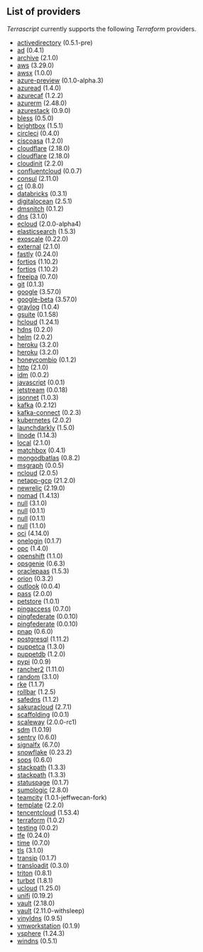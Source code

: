 ## List of providers
    
*Terrascript* currently supports the following *Terraform* providers.
- [activedirectory](https://registry.terraform.io/providers/PortOfPortland/activedirectory/0.5.1-pre) (0.5.1-pre)
- [ad](https://registry.terraform.io/providers/hashicorp/ad/0.4.1) (0.4.1)
- [archive](https://registry.terraform.io/providers/hashicorp/archive/2.1.0) (2.1.0)
- [aws](https://registry.terraform.io/providers/hashicorp/aws/3.29.0) (3.29.0)
- [awsx](https://registry.terraform.io/providers/phzietsman/awsx/1.0.0) (1.0.0)
- [azure-preview](https://registry.terraform.io/providers/innovationnorway/azure-preview/0.1.0-alpha.3) (0.1.0-alpha.3)
- [azuread](https://registry.terraform.io/providers/hashicorp/azuread/1.4.0) (1.4.0)
- [azurecaf](https://registry.terraform.io/providers/aztfmod/azurecaf/1.2.2) (1.2.2)
- [azurerm](https://registry.terraform.io/providers/hashicorp/azurerm/2.48.0) (2.48.0)
- [azurestack](https://registry.terraform.io/providers/hashicorp/azurestack/0.9.0) (0.9.0)
- [bless](https://registry.terraform.io/providers/chanzuckerberg/bless/0.5.0) (0.5.0)
- [brightbox](https://registry.terraform.io/providers/brightbox/brightbox/1.5.1) (1.5.1)
- [circleci](https://registry.terraform.io/providers/TomTucka/circleci/0.4.0) (0.4.0)
- [ciscoasa](https://registry.terraform.io/providers/hashicorp/ciscoasa/1.2.0) (1.2.0)
- [cloudflare](https://registry.terraform.io/providers/cloudflare/cloudflare/2.18.0) (2.18.0)
- [cloudflare](https://registry.terraform.io/providers/cloudflare/cloudflare/2.18.0) (2.18.0)
- [cloudinit](https://registry.terraform.io/providers/hashicorp/cloudinit/2.2.0) (2.2.0)
- [confluentcloud](https://registry.terraform.io/providers/Mongey/confluentcloud/0.0.7) (0.0.7)
- [consul](https://registry.terraform.io/providers/hashicorp/consul/2.11.0) (2.11.0)
- [ct](https://registry.terraform.io/providers/poseidon/ct/0.8.0) (0.8.0)
- [databricks](https://registry.terraform.io/providers/databrickslabs/databricks/0.3.1) (0.3.1)
- [digitalocean](https://registry.terraform.io/providers/digitalocean/digitalocean/2.5.1) (2.5.1)
- [dmsnitch](https://registry.terraform.io/providers/plukevdh/dmsnitch/0.1.2) (0.1.2)
- [dns](https://registry.terraform.io/providers/hashicorp/dns/3.1.0) (3.1.0)
- [ecloud](https://registry.terraform.io/providers/ukfast/ecloud/2.0.0-alpha4) (2.0.0-alpha4)
- [elasticsearch](https://registry.terraform.io/providers/phillbaker/elasticsearch/1.5.3) (1.5.3)
- [exoscale](https://registry.terraform.io/providers/exoscale/exoscale/0.22.0) (0.22.0)
- [external](https://registry.terraform.io/providers/hashicorp/external/2.1.0) (2.1.0)
- [fastly](https://registry.terraform.io/providers/fastly/fastly/0.24.0) (0.24.0)
- [fortios](https://registry.terraform.io/providers/fortinetdev/fortios/1.10.2) (1.10.2)
- [fortios](https://registry.terraform.io/providers/fortinetdev/fortios/1.10.2) (1.10.2)
- [freeipa](https://registry.terraform.io/providers/camptocamp/freeipa/0.7.0) (0.7.0)
- [git](https://registry.terraform.io/providers/innovationnorway/git/0.1.3) (0.1.3)
- [google](https://registry.terraform.io/providers/hashicorp/google/3.57.0) (3.57.0)
- [google-beta](https://registry.terraform.io/providers/hashicorp/google-beta/3.57.0) (3.57.0)
- [graylog](https://registry.terraform.io/providers/terraform-provider-graylog/graylog/1.0.4) (1.0.4)
- [gsuite](https://registry.terraform.io/providers/DeviaVir/gsuite/0.1.58) (0.1.58)
- [hcloud](https://registry.terraform.io/providers/hetznercloud/hcloud/1.24.1) (1.24.1)
- [hdns](https://registry.terraform.io/providers/alxrem/hdns/0.2.0) (0.2.0)
- [helm](https://registry.terraform.io/providers/hashicorp/helm/2.0.2) (2.0.2)
- [heroku](https://registry.terraform.io/providers/heroku/heroku/3.2.0) (3.2.0)
- [heroku](https://registry.terraform.io/providers/heroku/heroku/3.2.0) (3.2.0)
- [honeycombio](https://registry.terraform.io/providers/kvrhdn/honeycombio/0.1.2) (0.1.2)
- [http](https://registry.terraform.io/providers/hashicorp/http/2.1.0) (2.1.0)
- [idm](https://registry.terraform.io/providers/DTherHtun/idm/0.0.2) (0.0.2)
- [javascript](https://registry.terraform.io/providers/apparentlymart/javascript/0.0.1) (0.0.1)
- [jetstream](https://registry.terraform.io/providers/nats-io/jetstream/0.0.18) (0.0.18)
- [jsonnet](https://registry.terraform.io/providers/alxrem/jsonnet/1.0.3) (1.0.3)
- [kafka](https://registry.terraform.io/providers/Mongey/kafka/0.2.12) (0.2.12)
- [kafka-connect](https://registry.terraform.io/providers/Mongey/kafka-connect/0.2.3) (0.2.3)
- [kubernetes](https://registry.terraform.io/providers/hashicorp/kubernetes/2.0.2) (2.0.2)
- [launchdarkly](https://registry.terraform.io/providers/launchdarkly/launchdarkly/1.5.0) (1.5.0)
- [linode](https://registry.terraform.io/providers/linode/linode/1.14.3) (1.14.3)
- [local](https://registry.terraform.io/providers/hashicorp/local/2.1.0) (2.1.0)
- [matchbox](https://registry.terraform.io/providers/poseidon/matchbox/0.4.1) (0.4.1)
- [mongodbatlas](https://registry.terraform.io/providers/mongodb/mongodbatlas/0.8.2) (0.8.2)
- [msgraph](https://registry.terraform.io/providers/yaegashi/msgraph/0.0.5) (0.0.5)
- [ncloud](https://registry.terraform.io/providers/NaverCloudPlatform/ncloud/2.0.5) (2.0.5)
- [netapp-gcp](https://registry.terraform.io/providers/NetApp/netapp-gcp/21.2.0) (21.2.0)
- [newrelic](https://registry.terraform.io/providers/newrelic/newrelic/2.19.0) (2.19.0)
- [nomad](https://registry.terraform.io/providers/hashicorp/nomad/1.4.13) (1.4.13)
- [null](https://registry.terraform.io/providers/hashicorp/null/3.1.0) (3.1.0)
- [null](https://registry.terraform.io/providers/paultyng/null/0.1.1) (0.1.1)
- [null](https://registry.terraform.io/providers/ptyng/null/0.1.1) (0.1.1)
- [null](https://registry.terraform.io/providers/mildred/null/1.1.0) (1.1.0)
- [oci](https://registry.terraform.io/providers/hashicorp/oci/4.14.0) (4.14.0)
- [onelogin](https://registry.terraform.io/providers/onelogin/onelogin/0.1.7) (0.1.7)
- [opc](https://registry.terraform.io/providers/hashicorp/opc/1.4.0) (1.4.0)
- [openshift](https://registry.terraform.io/providers/llomgui/openshift/1.1.0) (1.1.0)
- [opsgenie](https://registry.terraform.io/providers/opsgenie/opsgenie/0.6.3) (0.6.3)
- [oraclepaas](https://registry.terraform.io/providers/hashicorp/oraclepaas/1.5.3) (1.5.3)
- [orion](https://registry.terraform.io/providers/stobias123/orion/0.3.2) (0.3.2)
- [outlook](https://registry.terraform.io/providers/magodo/outlook/0.0.4) (0.0.4)
- [pass](https://registry.terraform.io/providers/camptocamp/pass/2.0.0) (2.0.0)
- [petstore](https://registry.terraform.io/providers/DTherHtun/petstore/1.0.1) (1.0.1)
- [pingaccess](https://registry.terraform.io/providers/iwarapter/pingaccess/0.7.0) (0.7.0)
- [pingfederate](https://registry.terraform.io/providers/iwarapter/pingfederate/0.0.10) (0.0.10)
- [pingfederate](https://registry.terraform.io/providers/iwarapter/pingfederate/0.0.10) (0.0.10)
- [pnap](https://registry.terraform.io/providers/phoenixnap/pnap/0.6.0) (0.6.0)
- [postgresql](https://registry.terraform.io/providers/cyrilgdn/postgresql/1.11.2) (1.11.2)
- [puppetca](https://registry.terraform.io/providers/camptocamp/puppetca/1.3.0) (1.3.0)
- [puppetdb](https://registry.terraform.io/providers/camptocamp/puppetdb/1.2.0) (1.2.0)
- [pypi](https://registry.terraform.io/providers/jeffwecan/pypi/0.0.9) (0.0.9)
- [rancher2](https://registry.terraform.io/providers/rancher/rancher2/1.11.0) (1.11.0)
- [random](https://registry.terraform.io/providers/hashicorp/random/3.1.0) (3.1.0)
- [rke](https://registry.terraform.io/providers/rancher/rke/1.1.7) (1.1.7)
- [rollbar](https://registry.terraform.io/providers/davidji99/rollbar/1.2.5) (1.2.5)
- [safedns](https://registry.terraform.io/providers/ukfast/safedns/1.1.2) (1.1.2)
- [sakuracloud](https://registry.terraform.io/providers/sacloud/sakuracloud/2.7.1) (2.7.1)
- [scaffolding](https://registry.terraform.io/providers/iwarapter/scaffolding/0.0.1) (0.0.1)
- [scaleway](https://registry.terraform.io/providers/scaleway/scaleway/2.0.0-rc1) (2.0.0-rc1)
- [sdm](https://registry.terraform.io/providers/strongdm/sdm/1.0.19) (1.0.19)
- [sentry](https://registry.terraform.io/providers/jianyuan/sentry/0.6.0) (0.6.0)
- [signalfx](https://registry.terraform.io/providers/splunk-terraform/signalfx/6.7.0) (6.7.0)
- [snowflake](https://registry.terraform.io/providers/chanzuckerberg/snowflake/0.23.2) (0.23.2)
- [sops](https://registry.terraform.io/providers/carlpett/sops/0.6.0) (0.6.0)
- [stackpath](https://registry.terraform.io/providers/stackpath/stackpath/1.3.3) (1.3.3)
- [stackpath](https://registry.terraform.io/providers/stackpath/stackpath/1.3.3) (1.3.3)
- [statuspage](https://registry.terraform.io/providers/yannh/statuspage/0.1.7) (0.1.7)
- [sumologic](https://registry.terraform.io/providers/SumoLogic/sumologic/2.8.0) (2.8.0)
- [teamcity](https://registry.terraform.io/providers/jeffwecan/teamcity/1.0.1-jeffwecan-fork) (1.0.1-jeffwecan-fork)
- [template](https://registry.terraform.io/providers/hashicorp/template/2.2.0) (2.2.0)
- [tencentcloud](https://registry.terraform.io/providers/tencentcloudstack/tencentcloud/1.53.4) (1.53.4)
- [terraform](https://registry.terraform.io/providers/hashicorp/terraform/1.0.2) (1.0.2)
- [testing](https://registry.terraform.io/providers/apparentlymart/testing/0.0.2) (0.0.2)
- [tfe](https://registry.terraform.io/providers/hashicorp/tfe/0.24.0) (0.24.0)
- [time](https://registry.terraform.io/providers/hashicorp/time/0.7.0) (0.7.0)
- [tls](https://registry.terraform.io/providers/hashicorp/tls/3.1.0) (3.1.0)
- [transip](https://registry.terraform.io/providers/aequitas/transip/0.1.7) (0.1.7)
- [transloadit](https://registry.terraform.io/providers/transloadit/transloadit/0.3.0) (0.3.0)
- [triton](https://registry.terraform.io/providers/joyent/triton/0.8.1) (0.8.1)
- [turbot](https://registry.terraform.io/providers/turbot/turbot/1.8.1) (1.8.1)
- [ucloud](https://registry.terraform.io/providers/ucloud/ucloud/1.25.0) (1.25.0)
- [unifi](https://registry.terraform.io/providers/paultyng/unifi/0.19.2) (0.19.2)
- [vault](https://registry.terraform.io/providers/hashicorp/vault/2.18.0) (2.18.0)
- [vault](https://registry.terraform.io/providers/jeffwecan/vault/2.11.0-withsleep) (2.11.0-withsleep)
- [vinyldns](https://registry.terraform.io/providers/vinyldns/vinyldns/0.9.5) (0.9.5)
- [vmworkstation](https://registry.terraform.io/providers/elsudano/vmworkstation/0.1.9) (0.1.9)
- [vsphere](https://registry.terraform.io/providers/hashicorp/vsphere/1.24.3) (1.24.3)
- [windns](https://registry.terraform.io/providers/PortOfPortland/windns/0.5.1) (0.5.1) 